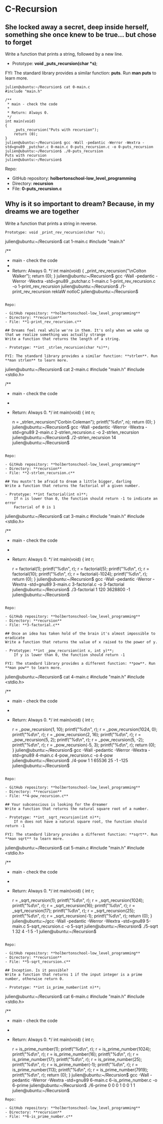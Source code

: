 # C-Recursion
## She locked away a secret, deep inside herself, something she once knew to be true... but chose to forget
Write a function that prints a string, followed by a new line.

- Prototype: **void _puts_recursion(char *s)**;

FYI: The standard library provides a similar function: **puts**. Run **man puts** to learn more.

```
julien@ubuntu:~/Recursion$ cat 0-main.c
#include "main.h"

/**
 * main - check the code
 *
 * Return: Always 0.
 */
int main(void)
{
    _puts_recursion("Puts with recursion");
    return (0);
}
julien@ubuntu:~/Recursion$ gcc -Wall -pedantic -Werror -Wextra -std=gnu89 _putchar.c 0-main.c 0-puts_recursion.c -o 0-puts_recursion
julien@ubuntu:~/Recursion$ ./0-puts_recursion 
Puts with recursion
julien@ubuntu:~/Recursion$ 
```

Repo:

- GitHub repository: **holbertonschool-low_level_programming**
- Directory: **recursion**
- File: **0-puts_recursion.c**

## Why is it so important to dream? Because, in my dreams we are together

Write a function that prints a string in reverse.

    Prototype: void _print_rev_recursion(char *s);

julien@ubuntu:~/Recursion$ cat 1-main.c
#include "main.h"

/**
 * main - check the code
 *
 * Return: Always 0.
 */
int main(void)
{
    _print_rev_recursion("\nColton Walker");
    return (0);
}
julien@ubuntu:~/Recursion$ gcc -Wall -pedantic -Werror -Wextra -std=gnu89 _putchar.c 1-main.c 1-print_rev_recursion.c -o 1-print_rev_recursion
julien@ubuntu:~/Recursion$ ./1-print_rev_recursion 
reklaW notloC
julien@ubuntu:~/Recursion$ 
```

Repo:

- GitHub repository: **holbertonschool-low_level_programming**
- Directory: **recursion**
- File: **1-print_rev_recursion.c**

## Dreams feel real while we're in them. It's only when we wake up that we realize something was actually strange
Write a function that returns the length of a string.

- Prototype: **int _strlen_recursion(char *s)**;

FYI: The standard library provides a similar function: **strlen**. Run **man strlen** to learn more.

```
julien@ubuntu:~/Recursion$ cat 2-main.c 
#include "main.h"
#include <stdio.h>

/**
 * main - check the code
 *
 * Return: Always 0.
 */
int main(void)
{
    int n;

    n = _strlen_recursion("Corbin Coleman");
    printf("%d\n", n);
    return (0);
}
julien@ubuntu:~/Recursion$ gcc -Wall -pedantic -Werror -Wextra -std=gnu89  2-main.c 2-strlen_recursion.c -o 2-strlen_recursion
julien@ubuntu:~/Recursion$ ./2-strlen_recursion 
14
julien@ubuntu:~/Recursion$ 
```

Repo:

- GitHub repository: **holbertonschool-low_level_programming**
- Directory: **recursion**
- File: **2-strlen_recursion.c**

## You mustn't be afraid to dream a little bigger, darling
Write a function that returns the factorial of a given number.

- Prototype: **int factorial(int n)**;
    If n is lower than 0, the function should return -1 to indicate an error
    Factorial of 0 is 1

```
julien@ubuntu:~/Recursion$ cat 3-main.c
#include "main.h"
#include <stdio.h>

/**
 * main - check the code
 *
 * Return: Always 0.
 */
int main(void)
{
    int r;

    r = factorial(1);
    printf("%d\n", r);
    r = factorial(5);
    printf("%d\n", r);
    r = factorial(10);
    printf("%d\n", r);
    r = factorial(-1024);
    printf("%d\n", r);
    return (0);
}
julien@ubuntu:~/Recursion$ gcc -Wall -pedantic -Werror -Wextra -std=gnu89 3-main.c 3-factorial.c -o 3-factorial
julien@ubuntu:~/Recursion$ ./3-factorial 
1
120
3628800
-1
julien@ubuntu:~/Recursion$
```

Repo:

- GitHub repository: **holbertonschool-low_level_programming**
- Directory: **recursion**
- File: **3-factorial.c**

## Once an idea has taken hold of the brain it's almost impossible to eradicate
Write a function that returns the value of x raised to the power of y.

- Prototype: **int _pow_recursion(int x, int y)**;
    If y is lower than 0, the function should return -1

FYI: The standard library provides a different function: **pow**. Run **man pow** to learn more.

```
julien@ubuntu:~/Recursion$ cat 4-main.c
#include "main.h"
#include <stdio.h>

/**
 * main - check the code
 *
 * Return: Always 0.
 */
int main(void)
{
    int r;

    r = _pow_recursion(1, 10);
    printf("%d\n", r);
    r = _pow_recursion(1024, 0);
    printf("%d\n", r);
    r = _pow_recursion(2, 16);
    printf("%d\n", r);
    r = _pow_recursion(5, 2);
    printf("%d\n", r);
    r = _pow_recursion(5, -2);
    printf("%d\n", r);
    r = _pow_recursion(-5, 3);
    printf("%d\n", r);
    return (0);
}
julien@ubuntu:~/Recursion$ gcc -Wall -pedantic -Werror -Wextra -std=gnu89 4-main.c 4-pow_recursion.c -o 4-pow
julien@ubuntu:~/Recursion$ ./4-pow 
1
1
65536
25
-1
-125
julien@ubuntu:~/Recursion$ 
```

Repo:

- GitHub repository: **holbertonschool-low_level_programming**
- Directory: **recursion**
- File: **4-pow_recursion.c**

## Your subconscious is looking for the dreamer
Write a function that returns the natural square root of a number.

- Prototype: **int _sqrt_recursion(int n)**;
    If n does not have a natural square root, the function should return -1

FYI: The standard library provides a different function: **sqrt**. Run **man sqrt** to learn more.

```
julien@ubuntu:~/Recursion$ cat 5-main.c 
#include "main.h"
#include <stdio.h>

/**
 * main - check the code
 *
 * Return: Always 0.
 */
int main(void)
{
    int r;

    r = _sqrt_recursion(1);
    printf("%d\n", r);
    r = _sqrt_recursion(1024);
    printf("%d\n", r);
    r = _sqrt_recursion(16);
    printf("%d\n", r);
    r = _sqrt_recursion(17);
    printf("%d\n", r);
    r = _sqrt_recursion(25);
    printf("%d\n", r);
    r = _sqrt_recursion(-1);
    printf("%d\n", r);
    return (0);
}
julien@ubuntu:~/gcc -Wall -pedantic -Werror -Wextra -std=gnu89 5-main.c 5-sqrt_recursion.c -o 5-sqrt
julien@ubuntu:~/Recursion$ ./5-sqrt 
1
32
4
-1
5
-1
julien@ubuntu:~/Recursion$ 
```

Repo:

- GitHub repository: **holbertonschool-low_level_programming**
- Directory: **recursion**
- File: **5-sqrt_recursion.c**

## Inception. Is it possible?
Write a function that returns 1 if the input integer is a prime number, otherwise return 0.

- Prototype: **int is_prime_number(int n)**;

```
julien@ubuntu:~/Recursion$ cat 6-main.c
#include "main.h"
#include <stdio.h>

/**
 * main - check the code
 *
 * Return: Always 0.
 */
int main(void)
{
    int r;

    r = is_prime_number(1);
    printf("%d\n", r);
    r = is_prime_number(1024);
    printf("%d\n", r);
    r = is_prime_number(16);
    printf("%d\n", r);
    r = is_prime_number(17);
    printf("%d\n", r);
    r = is_prime_number(25);
    printf("%d\n", r);
    r = is_prime_number(-1);
    printf("%d\n", r);
    r = is_prime_number(113);
    printf("%d\n", r);
    r = is_prime_number(7919);
    printf("%d\n", r);
    return (0);
}
julien@ubuntu:~/Recursion$ gcc -Wall -pedantic -Werror -Wextra -std=gnu89 6-main.c 6-is_prime_number.c -o 6-prime
julien@ubuntu:~/Recursion$ ./6-prime 
0
0
0
1
0
0
1
1
julien@ubuntu:~/Recursion$ 
```
Repo:

- GitHub repository: **holbertonschool-low_level_programming**
- Directory: **recursion**
- File: **6-is_prime_number.c**

